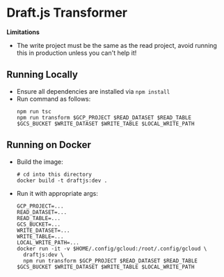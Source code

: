 # Draft.js Transformer

**Limitations**
- The write project must be the same as the read project, avoid running this in production unless you can't help it!

## Running Locally
- Ensure all dependencies are installed via `npm install`
- Run command as follows:
  ```
  npm run tsc
  npm run transform $GCP_PROJECT $READ_DATASET $READ_TABLE $GCS_BUCKET $WRITE_DATASET $WRITE_TABLE $LOCAL_WRITE_PATH
  ```

## Running on Docker
- Build the image:
  ```
  # cd into this directory
  docker build -t draftjs:dev .
  ```
- Run it with appropriate args:
  ```
  GCP_PROJECT=...
  READ_DATASET=...
  READ_TABLE=...
  GCS_BUCKET=...
  WRITE_DATASET=...
  WRITE_TABLE=...
  LOCAL_WRITE_PATH=...
  docker run -it -v $HOME/.config/gcloud:/root/.config/gcloud \
    draftjs:dev \
    npm run transform $GCP_PROJECT $READ_DATASET $READ_TABLE $GCS_BUCKET $WRITE_DATASET $WRITE_TABLE $LOCAL_WRITE_PATH
  ```
